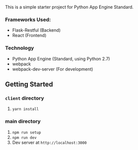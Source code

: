 This is a simple starter project for Python App Engine Standard.

### Frameworks Used:
- Flask-Restful (Backend)
- React (Frontend)

### Technology
- Python App Engine (Standard, using Python 2.7)
- webpack
- webpack-dev-server (For development)

## Getting Started

### `client` directory

1. `yarn install`

### main directory

1. `npm run setup`
2. `npm run dev`
3. Dev server at `http://localhost:3000`
